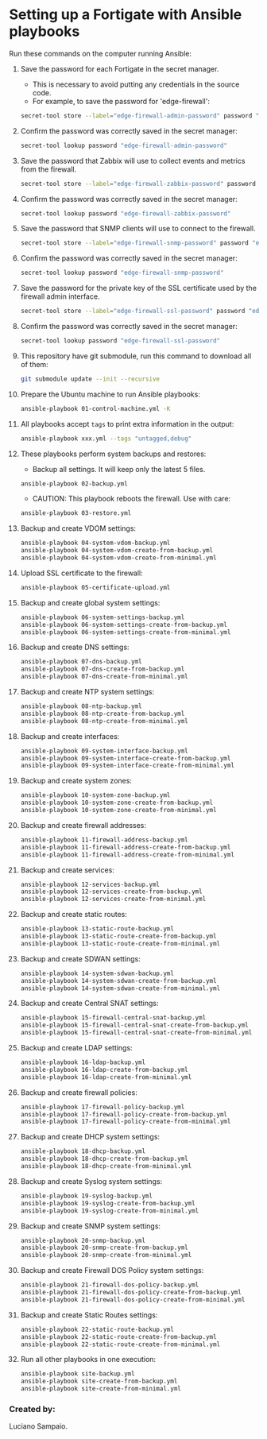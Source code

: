 # Setting up a Fortigate with Ansible playbooks

Run these commands on the computer running Ansible:

1. Save the password for each Fortigate in the secret manager.

    - This is necessary to avoid putting any credentials in the source code.
    - For example, to save the password for 'edge-firewall':
    ```bash
    secret-tool store --label="edge-firewall-admin-password" password "edge-firewall-admin-password"
    ```

1. Confirm the password was correctly saved in the secret manager:
    ```bash
    secret-tool lookup password "edge-firewall-admin-password"
    ```

1. Save the password that Zabbix will use to collect events and metrics from the firewall.

    ```bash
    secret-tool store --label="edge-firewall-zabbix-password" password "edge-firewall-zabbix-password"
    ```

1. Confirm the password was correctly saved in the secret manager:
    ```bash
    secret-tool lookup password "edge-firewall-zabbix-password"
    ```

1. Save the password that SNMP clients will use to connect to the firewall.

    ```bash
    secret-tool store --label="edge-firewall-snmp-password" password "edge-firewall-snmp-password"
    ```

1. Confirm the password was correctly saved in the secret manager:
    ```bash
    secret-tool lookup password "edge-firewall-snmp-password"
    ```

1. Save the password for the private key of the SSL certificate used by the firewall admin interface.

    ```bash
    secret-tool store --label="edge-firewall-ssl-password" password "edge-firewall-ssl-password"
    ```

1. Confirm the password was correctly saved in the secret manager:
    ```bash
    secret-tool lookup password "edge-firewall-ssl-password"
    ```

1. This repository have git submodule, run this command to download all of them:
    ```bash
    git submodule update --init --recursive
    ```

1. Prepare the Ubuntu machine to run Ansible playbooks:
    ```bash
    ansible-playbook 01-control-machine.yml -K
    ```

1. All playbooks accept `tags` to print extra information in the output:
    ```bash
    ansible-playbook xxx.yml --tags "untagged,debug"
    ```

1. These playbooks perform system backups and restores:
    - Backup all settings. It will keep only the latest 5 files.
    ```bash
    ansible-playbook 02-backup.yml
    ```

    - CAUTION: This playbook reboots the firewall. Use with care:
    ```bash
    ansible-playbook 03-restore.yml
    ```

1. Backup and create VDOM settings:
    ```bash
    ansible-playbook 04-system-vdom-backup.yml
    ansible-playbook 04-system-vdom-create-from-backup.yml
    ansible-playbook 04-system-vdom-create-from-minimal.yml
    ```

1. Upload SSL certificate to the firewall:
    ```bash
    ansible-playbook 05-certificate-upload.yml
    ```

1. Backup and create global system settings:
    ```bash
    ansible-playbook 06-system-settings-backup.yml
    ansible-playbook 06-system-settings-create-from-backup.yml
    ansible-playbook 06-system-settings-create-from-minimal.yml
    ```

1. Backup and create DNS settings:
    ```bash
    ansible-playbook 07-dns-backup.yml
    ansible-playbook 07-dns-create-from-backup.yml
    ansible-playbook 07-dns-create-from-minimal.yml
    ```

1. Backup and create NTP system settings:
    ```bash
    ansible-playbook 08-ntp-backup.yml
    ansible-playbook 08-ntp-create-from-backup.yml
    ansible-playbook 08-ntp-create-from-minimal.yml
    ```

1. Backup and create interfaces:
    ```bash
    ansible-playbook 09-system-interface-backup.yml
    ansible-playbook 09-system-interface-create-from-backup.yml
    ansible-playbook 09-system-interface-create-from-minimal.yml
    ```

1. Backup and create system zones:
    ```bash
    ansible-playbook 10-system-zone-backup.yml
    ansible-playbook 10-system-zone-create-from-backup.yml
    ansible-playbook 10-system-zone-create-from-minimal.yml
    ```

1. Backup and create firewall addresses:
    ```bash
    ansible-playbook 11-firewall-address-backup.yml
    ansible-playbook 11-firewall-address-create-from-backup.yml
    ansible-playbook 11-firewall-address-create-from-minimal.yml
    ```

1. Backup and create services:
    ```bash
    ansible-playbook 12-services-backup.yml
    ansible-playbook 12-services-create-from-backup.yml
    ansible-playbook 12-services-create-from-minimal.yml
    ```

1. Backup and create static routes:
    ```bash
    ansible-playbook 13-static-route-backup.yml
    ansible-playbook 13-static-route-create-from-backup.yml
    ansible-playbook 13-static-route-create-from-minimal.yml
    ```

1. Backup and create SDWAN settings:
    ```bash
    ansible-playbook 14-system-sdwan-backup.yml
    ansible-playbook 14-system-sdwan-create-from-backup.yml
    ansible-playbook 14-system-sdwan-create-from-minimal.yml
    ```

1. Backup and create Central SNAT settings:
    ```bash
    ansible-playbook 15-firewall-central-snat-backup.yml
    ansible-playbook 15-firewall-central-snat-create-from-backup.yml
    ansible-playbook 15-firewall-central-snat-create-from-minimal.yml
    ```

1. Backup and create LDAP settings:
    ```bash
    ansible-playbook 16-ldap-backup.yml
    ansible-playbook 16-ldap-create-from-backup.yml
    ansible-playbook 16-ldap-create-from-minimal.yml
    ```

1. Backup and create firewall policies:
    ```bash
    ansible-playbook 17-firewall-policy-backup.yml
    ansible-playbook 17-firewall-policy-create-from-backup.yml
    ansible-playbook 17-firewall-policy-create-from-minimal.yml
    ```

1. Backup and create DHCP system settings:
    ```bash
    ansible-playbook 18-dhcp-backup.yml
    ansible-playbook 18-dhcp-create-from-backup.yml
    ansible-playbook 18-dhcp-create-from-minimal.yml
    ```

1. Backup and create Syslog system settings:
    ```bash
    ansible-playbook 19-syslog-backup.yml
    ansible-playbook 19-syslog-create-from-backup.yml
    ansible-playbook 19-syslog-create-from-minimal.yml
    ```

1. Backup and create SNMP system settings:
    ```bash
    ansible-playbook 20-snmp-backup.yml
    ansible-playbook 20-snmp-create-from-backup.yml
    ansible-playbook 20-snmp-create-from-minimal.yml
    ```

1. Backup and create Firewall DOS Policy system settings:
    ```bash
    ansible-playbook 21-firewall-dos-policy-backup.yml
    ansible-playbook 21-firewall-dos-policy-create-from-backup.yml
    ansible-playbook 21-firewall-dos-policy-create-from-minimal.yml
    ```

1. Backup and create Static Routes settings:
    ```bash
    ansible-playbook 22-static-route-backup.yml
    ansible-playbook 22-static-route-create-from-backup.yml
    ansible-playbook 22-static-route-create-from-minimal.yml
    ```

1. Run all other playbooks in one execution:
    ```bash
    ansible-playbook site-backup.yml
    ansible-playbook site-create-from-backup.yml
    ansible-playbook site-create-from-minimal.yml
    ```

### Created by:

Luciano Sampaio.
